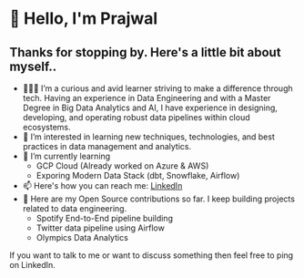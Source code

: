 # 👋 Hello, I'm Prajwal
## Thanks for stopping by. Here's a little bit about myself..
- 🧑🏻‍🏫 I’m a curious and avid learner striving to make a difference through tech. Having an experience in 
Data Engineering and with a Master Degree in Big Data Analytics and AI, I have experience in designing, 
developing, and operating robust data pipelines within cloud ecosystems.
- 👀 I’m interested in learning new techniques, technologies, and best practices in data management and analytics.
- 🌱 I’m currently learning
  - GCP Cloud (Already worked on Azure & AWS)
  - Exporing Modern Data Stack (dbt, Snowflake, Airflow)
- 📫 Here's how you can reach me: [LinkedIn](https://www.linkedin.com/in/prajwal-kp-3b65b0158/)
- 🤘 Here are my Open Source contributions so far. I keep building projects related to data engineering.
  - Spotify End-to-End pipeline building
  - Twitter data pipeline using Airflow
  - Olympics Data Analytics

 If you want to talk to me or want to discuss something then feel free to ping on LinkedIn.

<!---
Prajwal0105/Prajwal0105 is a ✨ special ✨ repository because its `README.md` (this file) appears on your GitHub profile.
You can click the Preview link to take a look at your changes.
--->
